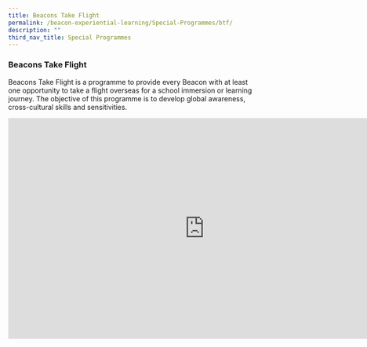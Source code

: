 ```yaml
---
title: Beacons Take Flight
permalink: /beacon-experiential-learning/Special-Programmes/btf/
description: ""
third_nav_title: Special Programmes
---
```

### Beacons Take Flight

Beacons Take Flight is a programme to provide every Beacon with at least one opportunity to take a flight overseas for a school immersion or learning journey. The objective of this programme is to develop global awareness, cross-cultural skills and sensitivities.

<iframe allowfullscreen="true" height="450" width="800" frameborder="0" src="https://docs.google.com/presentation/d/e/2PACX-1vShm6eUos6ZtighPc2cKJnrQI0e0Qd9e2wWIRVYk94LehxiFgqt-hGhzdO1p7dOIZtnpxAE_XwpcEaa/embed?start=false&amp;loop=false&amp;delayms=3000"></iframe>